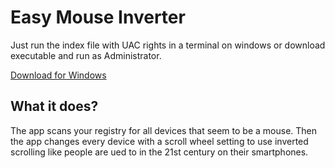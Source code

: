 # Easy Mouse Inverter

Just run the index file with UAC rights in a terminal on windows or download executable and run as Administrator.

[Download for Windows](https://github.com/shroomlife/easy-mouse-inverter/releases/download/v.1.0.0/invertMouseScrolling.exe)

## What it does?

The app scans your registry for all devices that seem to be a mouse. Then the app changes every device with a scroll wheel setting to use inverted scrolling like people are ued to in the 21st century on their smartphones.
